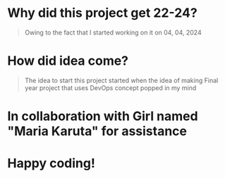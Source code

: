 # Why did this project get 22-24?

> Owing to the fact that I started working on it on 04, 04, 2024

# How did idea come?

>The idea to start this project started when the idea of making
>Final year project that uses DevOps concept popped in my mind

# In collaboration with Girl named "Maria Karuta" for assistance

# Happy coding!
